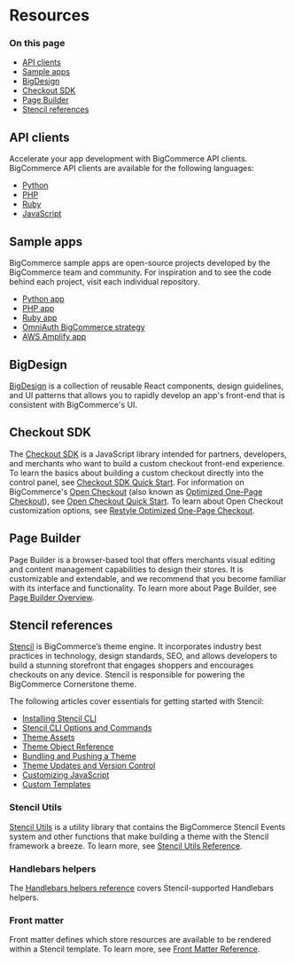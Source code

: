 # Resources

<div class="otp" id="no-index">

### On this page

- [API clients](#api-clients)
- [Sample apps](#sample-apps)
- [BigDesign](#bigdesign)
- [Checkout SDK](#checkout-sdk)
- [Page Builder](#page-builder)
- [Stencil references](#stencil-references)

</div> 

## API clients

Accelerate your app development with BigCommerce API clients. BigCommerce API clients are available for the following languages:

- [Python](https://github.com/bigcommerce/bigcommerce-api-python)
- [PHP](https://github.com/bigcommerce/bigcommerce-api-php)
- [Ruby](https://github.com/bigcommerce/bigcommerce-api-ruby)
- [JavaScript](https://github.com/getconversio/node-bigcommerce)

## Sample apps

BigCommerce sample apps are open-source projects developed by the BigCommerce team and community. For inspiration and to see the code behind each project, visit each individual repository.

- [Python app](https://github.com/bigcommerce/hello-world-app-python-flask)
- [PHP app](https://github.com/bigcommerce/hello-world-app-php-silex)
- [Ruby app](https://github.com/bigcommerce/hello-world-app-ruby-sinatra)
- [OmniAuth BigCommerce strategy](https://github.com/bigcommerce/omniauth-bigcommerce)
- [AWS Amplify app](https://github.com/hatertron3000/amplify-bigcommerce)


## BigDesign

[BigDesign](https://developer.bigcommerce.com/api-docs/apps/guide/ui) is a collection of reusable React components, design guidelines, and UI patterns that allows you to rapidly develop an app's front-end that is consistent with BigCommerce's UI. 

## Checkout SDK

The [Checkout SDK](https://developer.bigcommerce.com/stencil-docs/customizing-checkout/checkout-sdk) is a JavaScript library intended for partners, developers, and merchants who want to build a custom checkout front-end experience. To learn the basics about building a custom checkout directly into the control panel, see [Checkout SDK Quick Start](https://developer.bigcommerce.com/stencil-docs/customizing-checkout/checkout-sdk-quickstart).
For information on BigCommerce's [Open Checkout](https://github.com/bigcommerce/checkout-js) (also known as [Optimized One-Page Checkout](https://support.bigcommerce.com/s/article/Optimized-Single-Page-Checkout)), see [Open Checkout Quick Start](https://developer.bigcommerce.com/stencil-docs/customizing-checkout/open-checkout-quick-start).
To learn about Open Checkout customization options, see [Restyle Optimized One-Page Checkout](https://developer.bigcommerce.com/stencil-docs/customizing-checkout/optimized-one-page-checkout). 

## Page Builder

Page Builder is a browser-based tool that offers merchants visual editing and content management capabilities to design their stores. It is customizable and extendable, and we recommend that you become familiar with its interface and functionality. To learn more about Page Builder, see [Page Builder Overview](https://developer.bigcommerce.com/stencil-docs/page-builder/page-builder-overview).

## Stencil references

[Stencil](https://developer.bigcommerce.com/stencil-docs/getting-started/about-stencil) is BigCommerce’s theme engine. It incorporates industry best practices in technology, design standards, SEO, and allows developers to build a stunning storefront that engages shoppers and encourages checkouts on any device. Stencil is responsible for powering the BigCommerce Cornerstone theme.

The following articles cover essentials for getting started with Stencil:

* [Installing Stencil CLI](https://developer.bigcommerce.com/stencil-docs/installing-stencil-cli/installing-stencil)
* [Stencil CLI Options and Commands](https://developer.bigcommerce.com/stencil-docs/installing-stencil-cli/stencil-cli-options-and-commands)
* [Theme Assets](https://developer.bigcommerce.com/stencil-docs/storefront-customization/theme-assets)
* [Theme Object Reference](https://developer.bigcommerce.com/theme-objects)
* [Bundling and Pushing a Theme](https://developer.bigcommerce.com/stencil-docs/deploying-a-theme/bundling-and-pushing)
* [Theme Updates and Version Control](https://developer.bigcommerce.com/stencil-docs/deploying-a-theme/theme-updates-and-version-control)
* [Customizing JavaScript](https://developer.bigcommerce.com/stencil-docs/javascript-and-event-hooks/customizing-javascript)
* [Custom Templates](https://developer.bigcommerce.com/stencil-docs/storefront-customization/custom-templates)


### Stencil Utils

[Stencil Utils](https://github.com/bigcommerce/stencil-utils) is a utility library that contains the BigCommerce Stencil Events system and other functions that make building a theme with the Stencil framework a breeze. To learn more, see [Stencil Utils Reference](https://developer.bigcommerce.com/stencil-docs/reference-docs/stencil-utils-api-reference).

### Handlebars helpers

The [Handlebars helpers reference](https://developer.bigcommerce.com/stencil-docs/reference-docs/handlebars-helpers-reference) covers Stencil-supported Handlebars helpers.

### Front matter

Front matter defines which store resources are available to be rendered within a Stencil template. To learn more, see [Front Matter Reference](https://developer.bigcommerce.com/stencil-docs/reference-docs/front-matter-reference).

